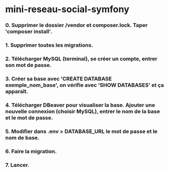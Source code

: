# mini-reseau-social-symfony

### 0. Supprimer le dossier /vendor et composer.lock. Taper 'composer install'.
### 1. Supprimer toutes les migrations.
### 2. Télécharger MySQL (terminal), se créer un compte, entrer son mot de passe.
### 3. Créer sa base avec 'CREATE DATABASE exemple_nom_base', on vérifie avec 'SHOW DATABASES' et ça apparaît.
### 4. Télécharger DBeaver pour visualiser la base. Ajouter une nouvelle connexion (choisir MySQL), entrer le nom de la base et le mot de passe.
### 5. Modifier dans .env > DATABASE_URL le mot de passe et le nom de base.
### 6. Faire la migration.
### 7. Lancer.
